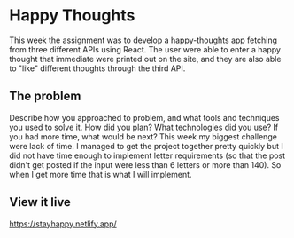# Happy Thoughts

This week the assignment was to develop a happy-thoughts app fetching from three different APIs using React. The user were able to enter a happy thought that immediate were printed out on the site, and they are also able to "like" different thoughts through the third API. 

## The problem

Describe how you approached to problem, and what tools and techniques you used to solve it. How did you plan? What technologies did you use? If you had more time, what would be next?
This week my biggest challenge were lack of time. I managed to get the project together pretty quickly but I did not have time enough to implement letter requirements (so that the post didn't get posted if the input were less than 6 letters or more than 140). So when I get more time that is what I will implement. 


## View it live

https://stayhappy.netlify.app/
